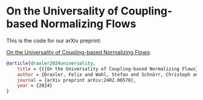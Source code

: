 # On the Universality of Coupling-based Normalizing Flows

This is the code for our arXiv preprint:

[On the Universality of Coupling-based Normalizing Flows](https://arxiv.org/abs/2402.06578):
```bibtex
@article{draxler2024universality,
    title = {{{On the Universality of Coupling-based Normalizing Flows}}},
    author = {Draxler, Felix and Wahl, Stefan and Schnörr, Christoph and Köthe, Ullrich},
    journal = {arXiv preprint arXiv:2402.06578},
    year = {2024}
}
```
